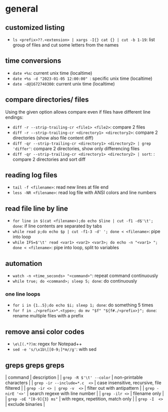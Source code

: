 # general


## customized listing
- `ls <prefix>??.<extension> | xargs -I{} cat {} | cut -b 1-19`: list group of files and cut some letters from the names

## time conversions
- `date +%s`: current unix time (localtime)
- `date +%s -d "2023-01-05 12:00:00" `: specific unix time (localtime)
- `date -d@1672740300`: current unix time (localtime)

## compare directories/ files
Using the given option allows compare even if files have different line endings:
- `diff -r --strip-trailing-cr <file1> <file2>`: compare 2 files
- `diff -r --strip-trailing-cr <directory1> <directory2>`: compare 2 directories (show also file content diff)
- `diff -qr --strip-trailing-cr <directory1> <directory2> | grep 'differ'`: compare 2 directories, show only differencing files
- `diff -qr --strip-trailing-cr <directory1> <directory2> | sort`: : compare 2 directories and sort diff

## reading log files
- `tail -f <filename>`: read new lines at file end
- `less -NR <filename>`: read log file with ANSI colors and line numbers

## read file line by line
- `for line in $(cat <filename>);do echo $line | cut -f1 -d$'\t'; done`: if line contents are separated by tabs
- `while read p;do echo $p | cut -f1-3 -d' '; done < <filename>`: pipe into loop
- `while IFS=$'\t' read <var1> <var2> <var3>; do echo -n "<var1> "; done < <filename>`: pipe into loop, split to variables

## automation
- `watch -n <time_seconds> "<command>"`: repeat command continuously
- `while true; do <command>; sleep 5; done`: do continuously

### one line loops
- `for i in {1..5};do echo $i; sleep 1; done`: do something 5 times
- `for f in ./<prefix>*.<type>; do mv "$f" "${f#./<prefix>}"; done`: rename multiple files with a prefix

## remove ansi color codes
- `\e\[(.*?)m`: regex for Notepad++
- `sed -e 's/\x1b\[[0-9;]*m//g'`: with sed

## greps greps greps
| command | description |
| `grep -R $'\t' --color`      | non-printable characters                   |
| `grep -ir --include=*.c  <>` | case insensitive, recursive, file filtered |
| `grep -ir <> | grep -v  <>`  | filter out with antipattern                |
| `grep -nirE '<>'`            | search regexe with line number             |
| `grep -ilr <>`               | filename only                              |
| `grep -oE "[0-9]{3} ms"`     | with regex, repetition, match only         |
| `grep -I  <>`                | exclude binaries                           |
